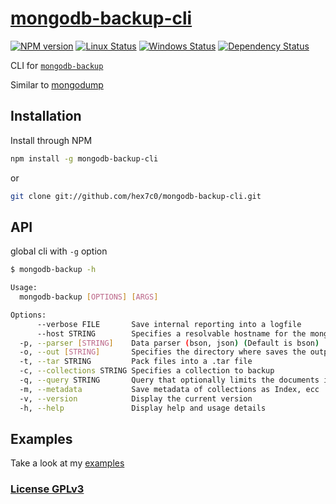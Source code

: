 # [mongodb-backup-cli](http://supergiovane.tk/#/mongodb-backup-cli)

[![NPM version](https://img.shields.io/npm/v/mongodb-backup-cli.svg)](https://www.npmjs.com/package/mongodb-backup-cli)
[![Linux Status](https://img.shields.io/travis/hex7c0/mongodb-backup.svg?label=linux)](https://travis-ci.org/hex7c0/mongodb-backup)
[![Windows Status](https://img.shields.io/appveyor/ci/hex7c0/mongodb-backup.svg?label=windows)](https://ci.appveyor.com/project/hex7c0/mongodb-backup)
[![Dependency Status](https://img.shields.io/david/hex7c0/mongodb-backup-cli.svg)](https://david-dm.org/hex7c0/mongodb-backup-cli)

CLI for [`mongodb-backup`](https://github.com/hex7c0/mongodb-backup)

Similar to [mongodump](http://docs.mongodb.org/manual/reference/program/mongodump/)

## Installation

Install through NPM

```bash
npm install -g mongodb-backup-cli
```
or
```bash
git clone git://github.com/hex7c0/mongodb-backup-cli.git
```

## API

global cli with `-g` option
```bash
$ mongodb-backup -h

Usage:
  mongodb-backup [OPTIONS] [ARGS]

Options: 
      --verbose FILE       Save internal reporting into a logfile
      --host STRING        Specifies a resolvable hostname for the mongod
  -p, --parser [STRING]    Data parser (bson, json) (Default is bson)
  -o, --out [STRING]       Specifies the directory where saves the output  (Default is dump/)
  -t, --tar STRING         Pack files into a .tar file
  -c, --collections STRING Specifies a collection to backup
  -q, --query STRING       Query that optionally limits the documents included
  -m, --metadata           Save metadata of collections as Index, ecc
  -v, --version            Display the current version
  -h, --help               Display help and usage details
```

## Examples

Take a look at my [examples](examples)

### [License GPLv3](LICENSE)
